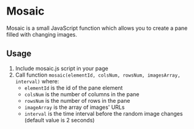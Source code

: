 # Mosaic
Mosaic is a small JavaScript function which allows you to create a pane filled with changing images.

## Usage
1. Include mosaic.js script in your page
2. Call function ```mosaic(elementId, colsNum, rowsNum, imagesArray, interval)``` where:
   - ```elementId``` is the id of the pane element
   - ```colsNum``` is the number of columns in the pane
   - ```rowsNum``` is the number of rows in the pane
   - ```imageArray``` is the array of images' URLs
   - ```interval``` is the time interval before the random image changes (default value is 2 seconds)
